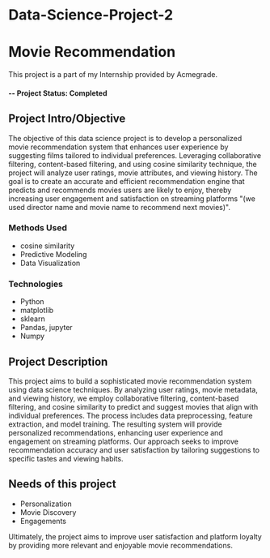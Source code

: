 # Data-Science-Project-2
# Movie Recommendation
This project is a part of my Internship provided by Acmegrade.

#### -- Project Status: Completed

## Project Intro/Objective

The objective of this data science project is to develop a personalized movie recommendation system that enhances user experience by suggesting films tailored to individual preferences. Leveraging collaborative filtering, content-based filtering, and using cosine similarity technique, the project will analyze user ratings, movie attributes, and viewing history. The goal is to create an accurate and efficient recommendation engine that predicts and recommends movies users are likely to enjoy, thereby increasing user engagement and satisfaction on streaming platforms "(we used director name and movie name to recommend next movies)". 

### Methods Used
* cosine similarity  
* Predictive Modeling
* Data Visualization

### Technologies

* Python
* matplotlib
* sklearn
* Pandas, jupyter
* Numpy

## Project Description
This project aims to build a sophisticated movie recommendation system using data science techniques. By analyzing user ratings, movie metadata, and viewing history, we employ collaborative filtering, content-based filtering, and cosine similarity to predict and suggest movies that align with individual preferences. The process includes data preprocessing, feature extraction, and model training. The resulting system will provide personalized recommendations, enhancing user experience and engagement on streaming platforms. Our approach seeks to improve recommendation accuracy and user satisfaction by tailoring suggestions to specific tastes and viewing habits.

## Needs of this project

- Personalization
- Movie Discovery
- Engagements

Ultimately, the project aims to improve user satisfaction and platform loyalty by providing more relevant and enjoyable movie recommendations.
